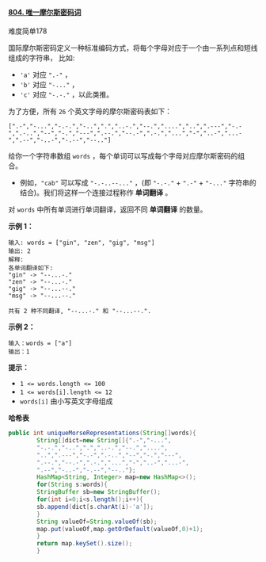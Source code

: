 #### [804. 唯一摩尔斯密码词](https://leetcode-cn.com/problems/unique-morse-code-words/)

难度简单178

国际摩尔斯密码定义一种标准编码方式，将每个字母对应于一个由一系列点和短线组成的字符串， 比如:

- `'a'` 对应 `".-"` ，
- `'b'` 对应 `"-..."` ，
- `'c'` 对应 `"-.-."` ，以此类推。

为了方便，所有 `26` 个英文字母的摩尔斯密码表如下：

```
[".-","-...","-.-.","-..",".","..-.","--.","....","..",".---","-.-",".-..","--","-.","---",".--.","--.-",".-.","...","-","..-","...-",".--","-..-","-.--","--.."]
```

给你一个字符串数组 `words` ，每个单词可以写成每个字母对应摩尔斯密码的组合。

- 例如，`"cab"` 可以写成 `"-.-..--..."` ，(即 `"-.-."` + `".-"` + `"-..."` 字符串的结合)。我们将这样一个连接过程称作 **单词翻译** 。

对 `words` 中所有单词进行单词翻译，返回不同 **单词翻译** 的数量。

**示例 1：**

```
输入: words = ["gin", "zen", "gig", "msg"]
输出: 2
解释: 
各单词翻译如下:
"gin" -> "--...-."
"zen" -> "--...-."
"gig" -> "--...--."
"msg" -> "--...--."

共有 2 种不同翻译, "--...-." 和 "--...--.".
```

**示例 2：**

```
输入：words = ["a"]
输出：1
```

**提示：**

- `1 <= words.length <= 100`
- `1 <= words[i].length <= 12`
- `words[i]` 由小写英文字母组成

**哈希表**

```Java
public int uniqueMorseRepresentations(String[]words){
        String[]dict=new String[]{".-","-...",
        "-.-.","-..",".","..-.","--.","....",
        "..",".---","-.-",".-..","--","-.","---",
        ".--.","--.-",".-.","...","-","..-","...-",
        ".--","-..-","-.--","--.."};
        HashMap<String, Integer> map=new HashMap<>();
        for(String s:words){
        StringBuffer sb=new StringBuffer();
        for(int i=0;i<s.length();i++){
        sb.append(dict[s.charAt(i)-'a']);
        }
        String valueOf=String.valueOf(sb);
        map.put(valueOf,map.getOrDefault(valueOf,0)+1);
        }
        return map.keySet().size();
        }
```